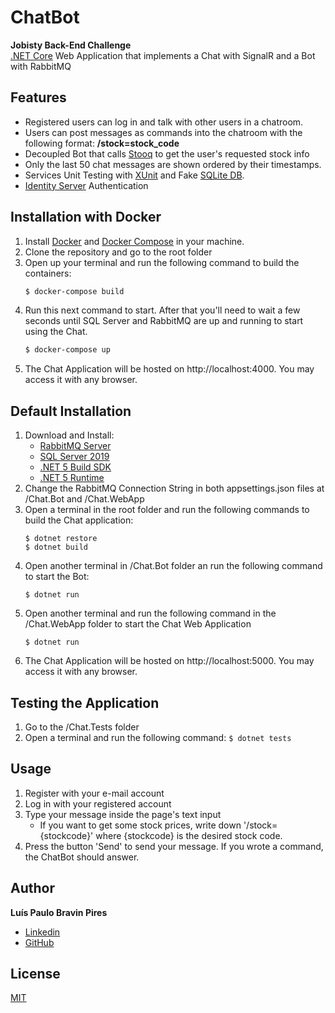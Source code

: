 
# ChatBot

**Jobisty Back-End Challenge**  
[.NET Core](https://dotnet.microsoft.com/download) Web Application that implements a Chat with SignalR and a Bot with RabbitMQ
## Features
- Registered users can log in and talk with other users in a chatroom.
- Users can post messages as commands into the chatroom with the following format: **/stock=stock_code**
- Decoupled Bot that calls [Stooq](stooq.com) to get the user's requested stock info
- Only the last 50 chat messages are shown ordered by their timestamps.
- Services Unit Testing with [XUnit](https://xunit.net/) and Fake [SQLite DB](https://www.sqlite.org/).
- [Identity Server](https://identityserver.io/) Authentication

## Installation with Docker

1. Install [Docker](https://docker.com) and [Docker Compose](https://docs.docker.com/compose/install/) in your machine.
2. Clone the repository and go to the root folder
3. Open up your terminal and run the following command to build the containers: 
	```bash
	$ docker-compose build
	```
4. Run this next command to start. After that you'll need to wait a few seconds until SQL Server and RabbitMQ are up and running to start using the Chat.
	```bash
	$ docker-compose up
	```
5. The Chat Application will be hosted on http://localhost:4000. You may access it with any browser.

## Default Installation
1.  Download and Install:
	- [RabbitMQ Server](https://www.rabbitmq.com/download.html) 
	- [SQL Server 2019](https://www.microsoft.com/en-us/sql-server/sql-server-2019)
	 - [.NET 5 Build SDK](https://dotnet.microsoft.com/download/dotnet/5.0) 
	 - [.NET 5 Runtime](https://dotnet.microsoft.com/download/dotnet/5.0) 
2.  Change the RabbitMQ Connection String in both appsettings.json files at /Chat.Bot and /Chat.WebApp
3.  Open a terminal in the root folder and run the following commands to build the Chat application:
	```
	$ dotnet restore
	$ dotnet build
	```
4.  Open another terminal in /Chat.Bot folder an run the following command to start the Bot:
	```
	$ dotnet run
	```
5.  Open another terminal and run the following command in the /Chat.WebApp folder to start the Chat Web Application
	```
	$ dotnet run
	```
6.  The Chat Application will be hosted on http://localhost:5000. You may access it with any browser.
## Testing the Application
1. Go to the /Chat.Tests folder
2. Open a terminal and run the following command:
```$ dotnet tests```
## Usage

1. Register with your e-mail account
2. Log in with your registered account
3. Type your message inside the page's text input
	- If you want to get some stock prices, write down '/stock={stockcode}' where {stockcode} is the desired stock code. 
4. Press the button 'Send' to send your message. If you wrote a command, the ChatBot should answer.
## Author
**Luís Paulo Bravin Pires**
- [Linkedin](https://www.linkedin.com/in/lu%C3%ADs-paulo-bravin-291348110/)
- [GitHub](https://github.com/lupabravin/)

## License
[MIT](https://choosealicense.com/licenses/mit/)
